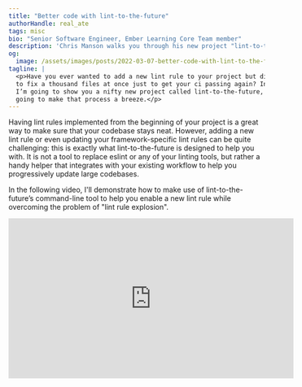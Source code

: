 ```yaml
---
title: "Better code with lint-to-the-future"
authorHandle: real_ate
tags: misc
bio: "Senior Software Engineer, Ember Learning Core Team member"
description: 'Chris Manson walks you through his new project "lint-to-the-future", demonstrating how to easily add and update lint rules with the help of the tool.'
og:
  image: /assets/images/posts/2022-03-07-better-code-with-lint-to-the-future/og-image.jpg
tagline: |
  <p>Have you ever wanted to add a new lint rule to your project but didn’t have time
  to fix a thousand files at once just to get your ci passing again? In this post,
  I’m going to show you a nifty new project called lint-to-the-future, that is
  going to make that process a breeze.</p>
---
```


Having lint rules implemented from the beginning of your project is a great way to make sure that your codebase stays neat. However, adding a new lint rule or even updating your framework-specific lint rules can be quite challenging: this is exactly what lint-to-the-future is designed to help you with. It is not a tool to replace eslint or any of your linting tools, but rather a handy helper that integrates with your existing workflow to help you progressively update large codebases.

In the following video, I'll demonstrate how to make use of lint-to-the-future’s command-line tool to help you enable a new lint rule while overcoming the problem of "lint rule explosion".

<iframe width="560" height="315" src="https://www.youtube-nocookie.com/embed/bsDFXjDKjPc" title="Embedded video of the introduction to lint-to-the-future" frameborder="0" allow="accelerometer; autoplay; clipboard-write; encrypted-media; gyroscope; picture-in-picture" allowfullscreen></iframe>
